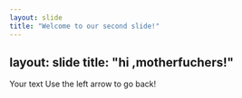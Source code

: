 ```yaml
---
layout: slide
title: "Welcome to our second slide!"
---
```

layout: slide
title: "hi ,motherfuchers!"
---
Your text
Use the left arrow to go back!
